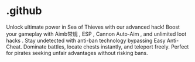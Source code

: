 # .github
Unlock ultimate power in Sea of Thieves with our advanced hack! Boost your gameplay with Aimb常规 , ESP , Cannon Auto-Aim , and unlimited loot hacks . Stay undetected with anti-ban technology bypassing Easy Anti-Cheat. Dominate battles, locate chests instantly, and teleport freely. Perfect for pirates seeking unfair advantages without risking bans.
